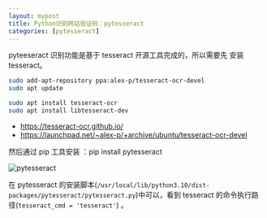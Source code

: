 ```yaml
---
layout: mypost
title: Python识别网站验证码：pytesseract
categories: [pytesseract]
---
```


pyteeseract 识别功能是基于 tesseract 开源工具完成的，所以需要先 安装 tesseract。

```bash
sudo add-apt-repository ppa:alex-p/tesseract-ocr-devel
sudo apt update

sudo apt install tesseract-ocr
sudo apt install libtesseract-dev
```

+ https://tesseract-ocr.github.io/
+ https://launchpad.net/~alex-p/+archive/ubuntu/tesseract-ocr-devel

然后通过 pip 工具安装 ：pip install pytesseract

![pytesseract](2023-09-06_14-11.png)

在 pytesseract 的安装脚本(`/usr/local/lib/python3.10/dist-packages/pytesseract/pytesseract.py`)中可以，看到 tesseract 的命令执行路径(`tesseract_cmd = 'tesseract'`) 。
